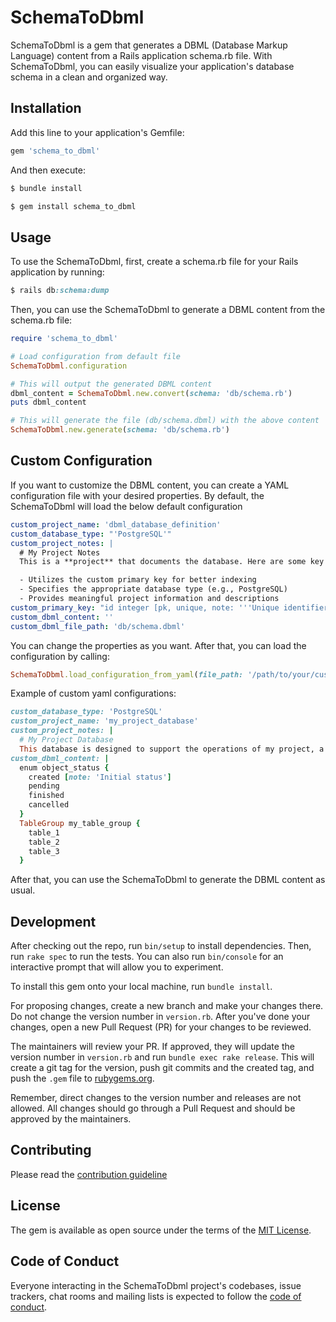 # SchemaToDbml

SchemaToDbml is a gem that generates a DBML (Database Markup Language) content from a Rails application schema.rb file. With SchemaToDbml, you can easily visualize your application's database schema in a clean and organized way.

## Installation

Add this line to your application's Gemfile:

```ruby
gem 'schema_to_dbml'
```

And then execute:

```ruby
$ bundle install
```

```ruby
$ gem install schema_to_dbml
```

## Usage

To use the SchemaToDbml, first, create a schema.rb file for your Rails application by running:

```ruby
$ rails db:schema:dump
```
Then, you can use the SchemaToDbml to generate a DBML content from the schema.rb file:

```ruby
require 'schema_to_dbml'

# Load configuration from default file
SchemaToDbml.configuration

# This will output the generated DBML content
dbml_content = SchemaToDbml.new.convert(schema: 'db/schema.rb')
puts dbml_content

# This will generate the file (db/schema.dbml) with the above content
SchemaToDbml.new.generate(schema: 'db/schema.rb')
```

## Custom Configuration

If you want to customize the DBML content, you can create a YAML configuration file with your desired properties.
By default, the SchemaToDbml will load the below default configuration

```yaml
custom_project_name: 'dbml_database_definition'
custom_database_type: "'PostgreSQL'"
custom_project_notes: |
  # My Project Notes
  This is a **project** that documents the database. Here are some key points:

  - Utilizes the custom primary key for better indexing
  - Specifies the appropriate database type (e.g., PostgreSQL)
  - Provides meaningful project information and descriptions
custom_primary_key: "id integer [pk, unique, note: '''Unique identifier and primary key''']"
custom_dbml_content: ''
custom_dbml_file_path: 'db/schema.dbml'
```

You can change the properties as you want. After that, you can load the configuration by calling:

```ruby
SchemaToDbml.load_configuration_from_yaml(file_path: '/path/to/your/custom_config.yml')
```

Example of custom yaml configurations:

```ruby
custom_database_type: 'PostgreSQL'
custom_project_name: 'my_project_database'
custom_project_notes: |
  # My Project Database
  This database is designed to support the operations of my project, a leading platform on my core business
custom_dbml_content: |
  enum object_status {
    created [note: 'Initial status']
    pending  
    finished
    cancelled
  }
  TableGroup my_table_group {
    table_1
    table_2
    table_3
  }
```

After that, you can use the SchemaToDbml to generate the DBML content as usual.

## Development


After checking out the repo, run `bin/setup` to install dependencies. Then, run `rake spec` to run the tests. You can also run `bin/console` for an interactive prompt that will allow you to experiment.

To install this gem onto your local machine, run `bundle install`.

For proposing changes, create a new branch and make your changes there. Do not change the version number in `version.rb`.  After you've done your changes, open a new Pull Request (PR) for your changes to be reviewed.

The maintainers will review your PR. If approved, they will update the version number in `version.rb` and run `bundle exec rake release`. This will create a git tag for the version, push git commits and the created tag, and push the `.gem` file to [rubygems.org](https://rubygems.org/).

Remember, direct changes to the version number and releases are not allowed. All changes should go through a Pull Request and should be approved by the maintainers.

## Contributing

Please read the [contribution guideline](https://github.com/ricardojcribeiro/schema_to_dbml/blob/develop/CONTRIBUTE.md)

## License

The gem is available as open source under the terms of the [MIT License](https://opensource.org/licenses/MIT).

## Code of Conduct

Everyone interacting in the SchemaToDbml project's codebases, issue trackers, chat rooms and mailing lists is expected to follow the [code of conduct](https://github.com/ricardojcribeiro/schema_to_dbml/blob/develop/CODE_OF_CONDUCT.md).
